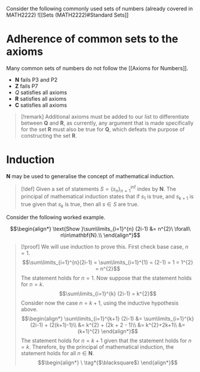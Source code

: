 Consider the following commonly used sets of numbers (already covered in MATH2222)
![[Sets (MATH2222)#Standard Sets]]

# Adherence of common sets to the axioms
Many common sets of numbers do not follow the [[Axioms for Numbers]].
- $\mathbf{N}$ fails P3 and P2
- $\mathbf{Z}$ fails P7
- $Q$ satisfies all axioms
- $\mathbf{R}$ satisfies all axioms
- $\mathbf{C}$ satisfies all axioms

>[!remark]
>Additional axioms must be added to our list to differentiate between $\mathbf{Q}$ and $\mathbf{R}$, as currently, any argument that is made specifically for the set $\mathbf{R}$ must also be true for $\mathbf{Q}$, which defeats the purpose of constructing the set $\mathbf{R}$.

# Induction
$\mathbf{N}$ may be used to generalise the concept of mathematical induction.
>[!def]
>Given a set of statements $S=\{s_{n}\}_{n=1}^{\inf}$ index by $\mathbf{N}$. The principal of mathematical induction states that if $s_{1}$ is true, and $s_{k+1}$ is true given that $s_{k}$ is true, then all $s\in S$ are true.

Consider the following worked example.

$$\begin{align*}
\text{Show }\sum\limits_{i=1}^{n} (2i-1) &= n^{2}\ \forall\ n\in\mathbf{N}.\\
\end{align*}$$
>[!proof]
>We will use induction to prove this.
>First check base case, $n=1$.
>$$\sum\limits_{i=1}^{n}(2i-1) = \sum\limits_{i=1}^{1} = (2-1) = 1 = 1^{2} = n^{2}$$
>The statement holds for $n=1$.
>Now suppose that the statement holds for $n=k$.
>$$\sum\limits_{i=1}^{k} (2i-1) = k^{2}$$
>Consider now the case $n=k+1$, using the inductive hypothesis above.
>$$\begin{align*}
>\sum\limits_{i=1}^{k+1} (2i-1) &= \sum\limits_{i=1}^{k} (2i-1) + (2(k+1)-1)\\
&= k^{2} + (2k + 2 - 1)\\
&= k^{2}+2k+1\\
&= (k+1)^{2}
\end{align*}$$
>The statement holds for $n=k+1$ given that the statement holds for $n=k$.
>Therefore, by the principal of mathematical induction, the statement holds for all $n\in\mathbf{N}$.
>$$\begin{align*}
\ \tag*{$\blacksquare$}
\end{align*}$$





